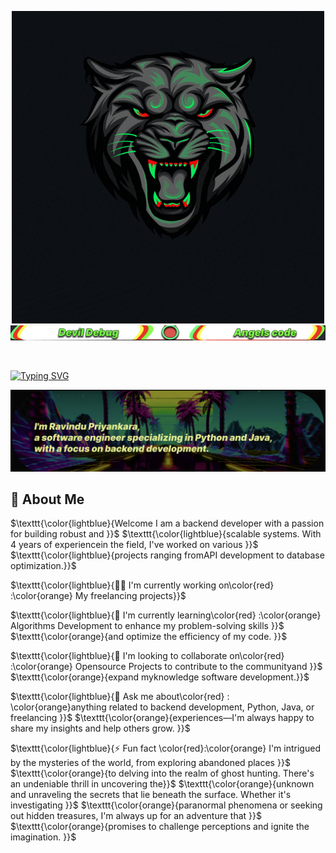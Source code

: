 <p align="center">
  <img src="assets/Ravindu.gif" alt="Alt text">
  <img src="assets/second.png" alt = "text image">
</p>
<br>

[![Typing SVG](https://readme-typing-svg.demolab.com?font=Fira+Code&pause=1000&color=F6F700&random=false&width=435&lines=Hi%2C+I'm+Ravindu!+%F0%9F%91%8B)](https://git.io/typing-svg)

<p align="center">
  <img src="assets/third.png" alt = "text image">
</p>

## 🚀 About Me

$\texttt{\color{lightblue}{Welcome  I   am  a  backend  developer  with  a  passion  for  building  robust  and }}$
$\texttt{\color{lightblue}{scalable  systems. With  4  years  of  experiencein  the  field,  I've  worked  on  various }}$
$\texttt{\color{lightblue}{projects  ranging  fromAPI  development  to  database  optimization.}}$
<br>

$\texttt{\color{lightblue}{👩‍💻 I'm currently working on\color{red} :\color{orange} My freelancing projects}}$
<br>

$\texttt{\color{lightblue}{🧠  I'm currently learning\color{red}  :\color{orange}  Algorithms Development to enhance my problem-solving skills }}$  
$\texttt{\color{orange}{and optimize the efficiency of my code. }}$
<br>

$\texttt{\color{lightblue}{👯 I'm looking to collaborate on\color{red} :\color{orange} Opensource Projects to contribute to the communityand }}$ 
$\texttt{\color{orange}{expand myknowledge software development.}}$

$\texttt{\color{lightblue}{💬 Ask me about\color{red} : \color{orange}anything related to backend development, Python, Java, or freelancing }}$ 
$\texttt{\color{orange}{experiences—I'm always happy to share my insights and help others grow. }}$
<br>

$\texttt{\color{lightblue}{⚡️ Fun fact \color{red}:\color{orange}  I'm intrigued by the mysteries of the world, from exploring abandoned places }}$ 
$\texttt{\color{orange}{to delving into the realm of ghost hunting. There's an undeniable thrill in uncovering the}}$
$\texttt{\color{orange}{unknown and unraveling the secrets that lie beneath the surface. Whether it's investigating }}$ $\texttt{\color{orange}{paranormal phenomena or seeking out hidden treasures, I'm always up for an adventure that }}$ 
$\texttt{\color{orange}{promises to challenge perceptions and ignite the imagination. }}$

